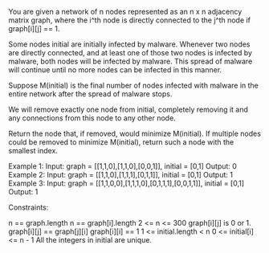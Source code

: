 You are given a network of n nodes represented as an n x n adjacency matrix
graph, where the i^th node is directly connected to the j^th node if
graph[i][j] == 1.

Some nodes initial are initially infected by malware. Whenever two nodes are
directly connected, and at least one of those two nodes is infected by
malware, both nodes will be infected by malware. This spread of malware will
continue until no more nodes can be infected in this manner.

Suppose M(initial) is the final number of nodes infected with malware in the
entire network after the spread of malware stops.

We will remove exactly one node from initial, completely removing it and any
connections from this node to any other node.

Return the node that, if removed, would minimize M(initial). If multiple
nodes could be removed to minimize M(initial), return such a node with the
smallest index.


Example 1:
Input: graph = [[1,1,0],[1,1,0],[0,0,1]], initial = [0,1]
Output: 0
Example 2:
Input: graph = [[1,1,0],[1,1,1],[0,1,1]], initial = [0,1]
Output: 1
Example 3:
Input: graph = [[1,1,0,0],[1,1,1,0],[0,1,1,1],[0,0,1,1]], initial = [0,1]
Output: 1


Constraints:


n == graph.length
n == graph[i].length
2 <= n <= 300
graph[i][j] is 0 or 1.
graph[i][j] == graph[j][i]
graph[i][i] == 1
1 <= initial.length < n
0 <= initial[i] <= n - 1
All the integers in initial are unique.




